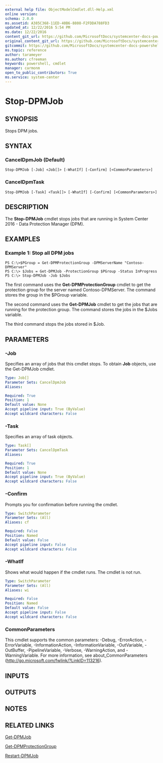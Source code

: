 ```yaml
---
external help file: ObjectModelCmdlet.dll-Help.xml
online version: 
schema: 2.0.0
ms.assetid: A385C368-11ED-40B6-8808-F2FDDA788FD3
updated_at: 12/22/2016 5:54 PM
ms.date: 12/22/2016
content_git_url: https://github.com/MicrosoftDocs/systemcenter-docs-powershell/blob/live/systemcenter-cmdlets/SystemCenter2016/DataProtectionManager/vlatest/Stop-DPMJob.md
original_content_git_url: https://github.com/MicrosoftDocs/systemcenter-docs-powershell/blob/live/systemcenter-cmdlets/SystemCenter2016/DataProtectionManager/vlatest/Stop-DPMJob.md
gitcommit: https://github.com/MicrosoftDocs/systemcenter-docs-powershell/blob/17c3a51bd892aad46c731d9f381f0704b4815004/systemcenter-cmdlets/SystemCenter2016/DataProtectionManager/vlatest/Stop-DPMJob.md
ms.topic: reference
author: tarameyer
ms.author: cfreeman
keywords: powershell, cmdlet
manager: carmonm
open_to_public_contributors: True
ms.service: system-center
---
```


# Stop-DPMJob

## SYNOPSIS
Stops DPM jobs.

## SYNTAX

### CancelDpmJob (Default)
```
Stop-DPMJob [-Job] <Job[]> [-WhatIf] [-Confirm] [<CommonParameters>]
```

### CancelDpmTask
```
Stop-DPMJob [-Task] <Task[]> [-WhatIf] [-Confirm] [<CommonParameters>]
```

## DESCRIPTION
The **Stop-DPMJob** cmdlet stops jobs that are running in System Center 2016 - Data Protection Manager (DPM).

## EXAMPLES

### Example 1: Stop all DPM jobs
```
PS C:\>$PGroup = Get-DPMProtectionGroup -DPMServerName "Contoso-DPMServer"
PS C:\> $Jobs = Get-DPMJob -ProtectionGroup $PGroup -Status InProgress
PS C:\> Stop-DPMJob -Job $Jobs
```

The first command uses the **Get-DPMProtectionGroup** cmdlet to get the protection group for the server named Contoso-DPMServer.
The command stores the group in the $PGroup variable.

The second command uses the **Get-DPMJob** cmdlet to get the jobs that are running for the protection group.
The command stores the jobs in the $Jobs variable.

The third command stops the jobs stored in $Job.

## PARAMETERS

### -Job
Specifies an array of jobs that this cmdlet stops.
To obtain **Job** objects, use the Get-DPMJob cmdlet.

```yaml
Type: Job[]
Parameter Sets: CancelDpmJob
Aliases: 

Required: True
Position: 1
Default value: None
Accept pipeline input: True (ByValue)
Accept wildcard characters: False
```

### -Task
Specifies an array of task objects.

```yaml
Type: Task[]
Parameter Sets: CancelDpmTask
Aliases: 

Required: True
Position: 1
Default value: None
Accept pipeline input: True (ByValue)
Accept wildcard characters: False
```

### -Confirm
Prompts you for confirmation before running the cmdlet.

```yaml
Type: SwitchParameter
Parameter Sets: (All)
Aliases: cf

Required: False
Position: Named
Default value: False
Accept pipeline input: False
Accept wildcard characters: False
```

### -WhatIf
Shows what would happen if the cmdlet runs.
The cmdlet is not run.

```yaml
Type: SwitchParameter
Parameter Sets: (All)
Aliases: wi

Required: False
Position: Named
Default value: False
Accept pipeline input: False
Accept wildcard characters: False
```

### CommonParameters
This cmdlet supports the common parameters: -Debug, -ErrorAction, -ErrorVariable, -InformationAction, -InformationVariable, -OutVariable, -OutBuffer, -PipelineVariable, -Verbose, -WarningAction, and -WarningVariable. For more information, see about_CommonParameters (http://go.microsoft.com/fwlink/?LinkID=113216).

## INPUTS

## OUTPUTS

## NOTES

## RELATED LINKS

[Get-DPMJob](xref:SystemCenter2016/DataProtectionManager/vlatest/Get-DPMJob.md)

[Get-DPMProtectionGroup](xref:SystemCenter2016/DataProtectionManager/vlatest/Get-DPMProtectionGroup.md)

[Restart-DPMJob](xref:SystemCenter2016/DataProtectionManager/vlatest/Restart-DPMJob.md)

